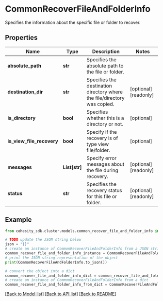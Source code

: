 # CommonRecoverFileAndFolderInfo

Specifies the information about the specific file or folder to recover.

## Properties

Name | Type | Description | Notes
------------ | ------------- | ------------- | -------------
**absolute_path** | **str** | Specifies the absolute path to the file or folder. | 
**destination_dir** | **str** | Specifies the destination directory where the file/directory was copied. | [optional] [readonly] 
**is_directory** | **bool** | Specifies whether this is a directory or not. | [optional] 
**is_view_file_recovery** | **bool** | Specify if the recovery is of type view file/folder. | [optional] 
**messages** | **List[str]** | Specify error messages about the file during recovery. | [optional] [readonly] 
**status** | **str** | Specifies the recovery status for this file or folder. | [optional] [readonly] 

## Example

```python
from cohesity_sdk.cluster.models.common_recover_file_and_folder_info import CommonRecoverFileAndFolderInfo

# TODO update the JSON string below
json = "{}"
# create an instance of CommonRecoverFileAndFolderInfo from a JSON string
common_recover_file_and_folder_info_instance = CommonRecoverFileAndFolderInfo.from_json(json)
# print the JSON string representation of the object
print(CommonRecoverFileAndFolderInfo.to_json())

# convert the object into a dict
common_recover_file_and_folder_info_dict = common_recover_file_and_folder_info_instance.to_dict()
# create an instance of CommonRecoverFileAndFolderInfo from a dict
common_recover_file_and_folder_info_from_dict = CommonRecoverFileAndFolderInfo.from_dict(common_recover_file_and_folder_info_dict)
```
[[Back to Model list]](../README.md#documentation-for-models) [[Back to API list]](../README.md#documentation-for-api-endpoints) [[Back to README]](../README.md)


